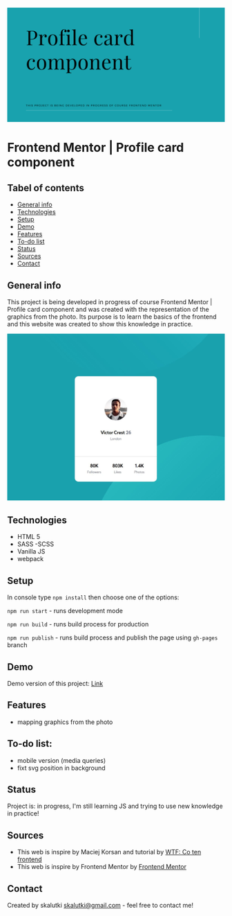 ![cover](gh/cover.png)

# Frontend Mentor | Profile card component

## Tabel of contents

- [General info](#general-info)
- [Technologies](#technologies)
- [Setup](#setup)
- [Demo](#demo)
- [Features](#features)
- [To-do list](#to-do-list)
- [Status](#status)
- [Sources](#sources)
- [Contact](#contact)

## General info

This project is being developed in progress of course Frontend Mentor | Profile card component and was created with the representation of the graphics from the photo. Its purpose is to learn the basics of the frontend and this website was created to show this knowledge in practice.

![screenshot](gh/desktop.JPG)

## Technologies

- HTML 5
- SASS -SCSS
- Vanilla JS
- webpack

## Setup

In console type `npm install` then choose one of the options:

`npm run start` - runs development mode

`npm run build` - runs build process for production

`npm run publish` - runs build process and publish the page using `gh-pages` branch

## Demo

Demo version of this project: [Link](https://skalutki.github.io/Frontend_mentor_Profile_card/)

## Features

- mapping graphics from the photo

## To-do list:

- mobile version (media queries)
- fixt svg position in background

## Status

Project is: in progress, I'm still learning JS and trying to use new knowledge in practice!

## Sources

- This web is inspire by Maciej Korsan and tutorial by [WTF: Co ten frontend](https://cotenfrontend.pl/)
- This web is inspire by Frontend Mentor by [Frontend Mentor](https://www.frontendmentor.io/challenges/profile-card-component-cfArpWshJ)

## Contact

Created by skalutki <skalutki@gmail.com> - feel free to contact me!
